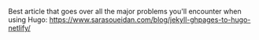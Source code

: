 Best article that goes over all the major problems you'll encounter when using Hugo: https://www.sarasoueidan.com/blog/jekyll-ghpages-to-hugo-netlify/

